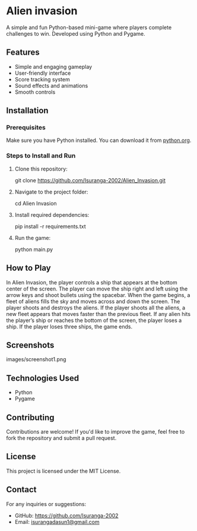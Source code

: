 # Alien invasion

A simple and fun Python-based mini-game where players complete challenges to win. Developed using Python and Pygame.

## Features
- Simple and engaging gameplay
- User-friendly interface
- Score tracking system
- Sound effects and animations
- Smooth controls

## Installation

### Prerequisites
Make sure you have Python installed. You can download it from [python.org](https://www.python.org/).

### Steps to Install and Run
1. Clone this repository:
   
   git clone https://github.com/Isuranga-2002/Alien_Invasion.git
   
2. Navigate to the project folder:
   
   cd Alien Invasion
   
3. Install required dependencies:
   
   pip install -r requirements.txt
  
5. Run the game:
  
   python main.py


## How to Play
In Alien Invasion, the player controls a ship that appears at the bottom center of the screen. 
The player can move the ship right and left using the arrow keys and shoot bullets using the spacebar. 
When the game begins, a fleet of aliens fills the sky and moves across and down the screen. 
The player shoots and destroys the aliens. 
If the player shoots all the aliens, a new fleet appears that moves faster than the previous fleet. 
If any alien hits the player’s ship or reaches the bottom of the screen, the player loses a ship. 
If the player loses three ships, the game ends.


## Screenshots
images/screenshot1.png

## Technologies Used
- Python
- Pygame

## Contributing
Contributions are welcome! If you'd like to improve the game, feel free to fork the repository and submit a pull request.

## License
This project is licensed under the MIT License.

## Contact
For any inquiries or suggestions:
- GitHub: https://github.com/Isuranga-2002
- Email: isurangadasun1@gmail.com
